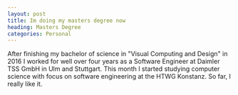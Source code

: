 ```yaml
---
layout: post
title: Im doing my masters degree now
heading: Masters Degree
categories: Personal
---
```

After finishing my bachelor of science in "Visual Computing and Design" in 2016 I worked for well over four years as a Software Engineer at Daimler TSS GmbH in Ulm and Stuttgart. This month I started studying computer science with focus on software engineering at the HTWG Konstanz. So far, I really like it.